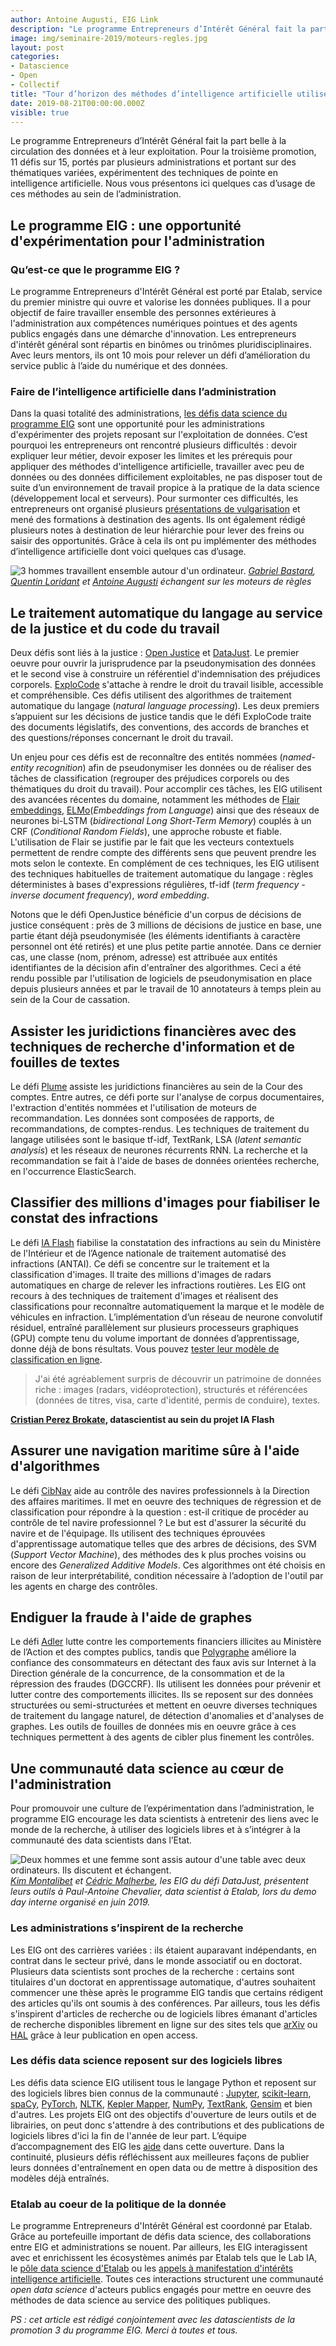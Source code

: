 ```yaml
---
author: Antoine Augusti, EIG Link
description: "Le programme Entrepreneurs d’Intérêt Général fait la part belle à la circulation des données et à leur exploitation. Pour la troisième promotion, 11 défis sur 15, portés par plusieurs administrations et portant sur des thématiques variées, expérimentent des techniques de pointe en intelligence artificielle. Nous vous présentons ici quelques cas d’usage de ces méthodes au sein de l’administration."
image: img/seminaire-2019/moteurs-regles.jpg
layout: post
categories:
- Datascience
- Open
- Collectif
title: "Tour d’horizon des méthodes d’intelligence artificielle utilisées dans les défis EIG 3"
date: 2019-08-21T00:00:00.000Z
visible: true
---
```


Le programme Entrepreneurs d’Intérêt Général fait la part belle à la circulation des données et à leur exploitation. Pour la troisième promotion, 11 défis sur 15, portés par plusieurs administrations et portant sur des thématiques variées, expérimentent des techniques de pointe en intelligence artificielle. Nous vous présentons ici quelques cas d’usage de ces méthodes au sein de l’administration.


## Le programme EIG : une opportunité d'expérimentation pour l'administration


### Qu’est-ce que le programme EIG ? 

Le programme Entrepreneurs d'Intérêt Général est porté par Etalab, service du premier ministre qui ouvre et valorise les données publiques. Il a pour objectif de faire travailler ensemble des personnes extérieures à l'administration aux compétences numériques pointues et des agents publics engagés dans une démarche d'innovation. Les entrepreneurs d'intérêt général sont répartis en binômes ou trinômes pluridisciplinaires. Avec leurs mentors, ils ont 10 mois pour relever un défi d’amélioration du service public à l’aide du numérique et des données.


### Faire de l’intelligence artificielle dans l’administration 

Dans la quasi totalité des administrations, [les défis data science du programme EIG](https://entrepreneur-interet-general.etalab.gouv.fr/defis.html) sont une opportunité pour les administrations d'expérimenter des projets reposant sur l'exploitation de données. C’est pourquoi les entrepreneurs ont rencontré plusieurs difficultés : devoir expliquer leur métier, devoir exposer les limites et les prérequis pour appliquer des méthodes d'intelligence artificielle, travailler avec peu de données ou des données difficilement exploitables, ne pas disposer tout de suite d’un environnement de travail propice à la pratique de la data science (développement local et serveurs). Pour surmonter ces difficultés, les entrepreneurs ont organisé plusieurs [présentations de vulgarisation](https://speakerdeck.com/eig2018/vulgarisation-data-science) et mené des formations à destination des agents. Ils ont également rédigé plusieurs notes à destination de leur hiérarchie pour lever des freins ou saisir des opportunités. Grâce à cela ils ont pu implémenter des méthodes d’intelligence artificielle dont voici quelques cas d’usage.

![3 hommes travaillent ensemble autour d'un ordinateur.](/img/blog/seminaire-2019/moteurs-regles.jpg) _[Gabriel Bastard](/communaute/2019/gabriel-bastard.html), [Quentin Loridant](/communaute/2019/quentin-loridant.html) et [Antoine Augusti](/communaute/2018/antoine-augusti.html) échangent sur les moteurs de règles_

## Le traitement automatique du langage au service de la justice et du code du travail

Deux défis sont liés à la justice : [Open Justice](https://entrepreneur-interet-general.etalab.gouv.fr/defis/2019/openjustice.html) et [DataJust](https://entrepreneur-interet-general.etalab.gouv.fr/defis/2019/datajust.html). Le premier oeuvre pour ouvrir la jurisprudence par la pseudonymisation des données et le second vise à construire un référentiel d'indemnisation des préjudices corporels. [ExploCode](https://entrepreneur-interet-general.etalab.gouv.fr/defis/2019/explocode.html) s'attache à rendre le droit du travail lisible, accessible et compréhensible. Ces défis utilisent des algorithmes de traitement automatique du langage (_natural language processing_). Les deux premiers s’appuient sur les décisions de justice tandis que le défi ExploCode traite des documents législatifs, des conventions, des accords de branches et des questions/réponses concernant le droit du travail.

Un enjeu pour ces défis est de reconnaître des entités nommées (_named-entity recognition_) afin de pseudonymiser les données ou de réaliser des tâches de classification (regrouper des préjudices corporels ou des thématiques du droit du travail). Pour accomplir ces tâches, les EIG utilisent des avancées récentes du domaine, notamment les méthodes de [Flair embeddings](https://github.com/zalandoresearch/flair), [ELMo](https://allennlp.org/elmo)(_Embeddings from Language_) ainsi que des réseaux de neurones bi-LSTM (_bidirectional Long Short-Term Memory_) couplés à un CRF (_Conditional Random Fields_), une approche robuste et fiable. L'utilisation de Flair se justifie par le fait que les vecteurs contextuels permettent de rendre compte des différents sens que peuvent prendre les mots selon le contexte. En complément de ces techniques, les EIG utilisent des techniques habituelles de traitement automatique du langage : règles déterministes à bases d'expressions régulières, tf-idf (_term frequency - inverse document frequency_), _word embedding_.

Notons que le défi OpenJustice bénéficie d'un corpus de décisions de justice conséquent : près de 3 millions de décisions de justice en base, une partie étant déjà pseudonymisée (les éléments identifiants à caractère personnel ont été retirés) et une plus petite partie annotée. Dans ce dernier cas, une classe (nom, prénom, adresse) est attribuée aux entités identifiantes de la décision afin d'entraîner des algorithmes. Ceci a été rendu possible par l'utilisation de logiciels de pseudonymisation en place depuis plusieurs années et par le travail de 10 annotateurs à temps plein au sein de la Cour de cassation.


## Assister les juridictions financières avec des techniques de recherche d'information et de fouilles de textes

Le défi [Plume](https://entrepreneur-interet-general.etalab.gouv.fr/defis/2019/plume.html) assiste les juridictions financières au sein de la Cour des comptes. Entre autres, ce défi porte sur l'analyse de corpus documentaires, l'extraction d'entités nommées et l'utilisation de moteurs de recommandation. Les données sont composées de rapports, de recommandations, de comptes-rendus. Les techniques de traitement du langage utilisées sont le basique tf-idf, TextRank, LSA (_latent semantic analysis_) et les réseaux de neurones récurrents RNN. La recherche et la recommandation se fait à l'aide de bases de données orientées recherche, en l'occurrence ElasticSearch.


## Classifier des millions d'images pour fiabiliser le constat des infractions

Le défi [IA Flash](https://entrepreneur-interet-general.etalab.gouv.fr/defis/2019/iaflash.html) fiabilise la constatation des infractions au sein du Ministère de l'Intérieur et de l’Agence nationale de traitement automatisé des infractions (ANTAI). Ce défi se concentre sur le traitement et la classification d'images. Il traite des millions d'images de radars automatiques en charge de relever les infractions routières. Les EIG ont recours à des techniques de traitement d'images et réalisent des classifications pour reconnaître automatiquement la marque et le modèle de véhicules en infraction. L’implémentation d’un réseau de neurone convolutif résiduel, entraîné parallèlement sur plusieurs processeurs graphiques (GPU) compte tenu du volume important de données d’apprentissage, donne déjà de bons résultats. Vous pouvez [tester leur modèle de classification en ligne](https://iaflash.fr).

> J'ai été agréablement surpris de découvrir un patrimoine de données riche : images (radars, vidéoprotection), structurés et référencées (données de titres, visa, carte d'identité, permis de conduire), textes.

**[Cristian Perez Brokate](/communaute/2019/cristian-perez.html), datascientist au sein du projet IA Flash**

## Assurer une navigation maritime sûre à l'aide d'algorithmes

Le défi [CibNav](https://entrepreneur-interet-general.etalab.gouv.fr/defis/2019/cibnav.html) aide au contrôle des navires professionnels à la Direction des affaires maritimes. Il met en oeuvre des techniques de régression et de classification pour répondre à la question : est-il critique de procéder au contrôle de tel navire professionnel ? Le but est d'assurer la sécurité du navire et de l'équipage. Ils utilisent des techniques éprouvées d'apprentissage automatique telles que des arbres de décisions, des SVM (_Support Vector Machine_), des méthodes des k plus proches voisins ou encore des _Generalized Additive Models_. Ces algorithmes ont été choisis en raison de leur interprétabilité, condition nécessaire à l’adoption de l'outil par les agents en charge des contrôles.

## Endiguer la fraude à l'aide de graphes

Le défi [Adler](https://entrepreneur-interet-general.etalab.gouv.fr/defis/2019/adler.html) lutte contre les comportements financiers illicites au Ministère de l’Action et des comptes publics, tandis que [Polygraphe](https://entrepreneur-interet-general.etalab.gouv.fr/defis/2019/polygraphe.html) améliore la confiance des consommateurs en détectant des faux avis sur Internet à la Direction générale de la concurrence, de la consommation et de la répression des fraudes (DGCCRF). Ils utilisent les données pour prévenir et lutter contre des comportements illicites. Ils se reposent sur des données structurées ou semi-structurées et mettent en oeuvre diverses techniques de traitement du langage naturel, de détection d'anomalies et d'analyses de graphes. Les outils de fouilles de données mis en oeuvre grâce à ces techniques permettent à des agents de cibler plus finement les contrôles.


## Une communauté data science au cœur de l'administration

Pour promouvoir une culture de l’expérimentation dans l’administration, le programme EIG encourage les data scientists à entretenir des liens avec le monde de la recherche, à utiliser des logiciels libres et à s’intégrer à la communauté des data scientists dans l’Etat.

![Deux hommes et une femme sont assis autour d'une table avec deux ordinateurs. Ils discutent et échangent.](/img/blog/datajust-pac.jpg)
_[Kim Montalibet](https://entrepreneur-interet-general.etalab.gouv.fr/communaute/2019/kim-montalibet.html) et [Cédric Malherbe](https://entrepreneur-interet-general.etalab.gouv.fr/communaute/2019/cedric-malherbe.html), les EIG du défi DataJust, présentent leurs outils à Paul-Antoine Chevalier, data scientist à Etalab, lors du demo day interne organisé en juin 2019._

### Les administrations s’inspirent de la recherche

Les EIG ont des carrières variées : ils étaient auparavant indépendants, en contrat dans le secteur privé, dans le monde associatif ou en doctorat. Plusieurs data scientists sont proches de la recherche : certains sont titulaires d'un doctorat en apprentissage automatique, d'autres souhaitent commencer une thèse après le programme EIG tandis que certains rédigent des articles qu'ils ont soumis à des conférences. Par ailleurs, tous les défis s'inspirent d'articles de recherche ou de logiciels libres émanant d'articles de recherche disponibles librement en ligne sur des sites tels que [arXiv](https://arxiv.org/) ou [HAL](https://hal.archives-ouvertes.fr/) grâce à leur publication en open access.


### Les défis data science reposent sur des logiciels libres

Les défis data science EIG utilisent tous le langage Python et reposent sur des logiciels libres bien connus de la communauté : [Jupyter](https://jupyter.org/), [scikit-learn](https://scikit-learn.org/), [spaCy](https://spacy.io/), [PyTorch](https://pytorch.org/), [NLTK](https://www.nltk.org/), [Kepler Mapper](https://kepler-mapper.scikit-tda.org/), [NumPy](https://www.numpy.org/), [TextRank](https://github.com/summanlp/textrank), [Gensim](https://radimrehurek.com/gensim/) et bien d'autres. Les projets EIG ont des objectifs d'ouverture de leurs outils et de librairies, on peut donc s'attendre à des contributions et des publications de logiciels libres d'ici la fin de l'année de leur part. L’équipe d’accompagnement des EIG les [aide](https://doc.eig-forever.org/opensource.html) dans cette ouverture. Dans la continuité, plusieurs défis réfléchissent aux meilleures façons de publier leurs données d'entraînement en open data ou de mettre à disposition des modèles déjà entraînés.


### Etalab au coeur de la politique de la donnée

Le programme Entrepreneurs d'Intérêt Général est coordonné par Etalab. Grâce au portefeuille important de défis data science, des collaborations entre EIG et administrations se nouent. Par ailleurs, les EIG interagissent avec et enrichissent les écosystèmes animés par Etalab tels que le Lab IA, le [pôle data science d'Etalab](https://www.etalab.gouv.fr/datasciences-et-intelligence-artificielle) ou les [appels à manifestation d'intérêts intelligence artificielle](https://www.etalab.gouv.fr/intelligence-artificielle-decouvrez-les-15-nouveaux-projets-selectionnes). Toutes ces interactions structurent une communauté _open data science_ d'acteurs publics engagés pour mettre en oeuvre des méthodes de data science au service des politiques publiques.

*PS : cet article est rédigé conjointement avec les datascientists de la promotion 3 du programme EIG. Merci à toutes et tous.*
